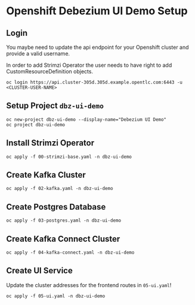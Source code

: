 # Openshift Debezium UI Demo Setup

## Login

You maybe need to update the api endpoint for your Openshift cluster and
provide a valid username.

In order to add Strimzi Operator the user needs to have right to add
CustomResourceDefinition objects.

```console
oc login https://api.cluster-305d.305d.example.opentlc.com:6443 -u <CLUSTER-USER-NAME>
```

## Setup Project `dbz-ui-demo`

```console
oc new-project dbz-ui-demo --display-name="Debezium UI Demo"
oc project dbz-ui-demo
```

## Install Strimzi Operator

```console
oc apply -f 00-strimzi-base.yaml -n dbz-ui-demo
```

## Create Kafka Cluster

```console
oc apply -f 02-kafka.yaml -n dbz-ui-demo
```

## Create Postgres Database

```console
oc apply -f 03-postgres.yaml -n dbz-ui-demo
```

## Create Kafka Connect Cluster

```console
oc apply -f 04-kafka-connect.yaml -n dbz-ui-demo
```

## Create UI Service

Update the cluster addresses for the frontend routes in `05-ui.yaml`!

```console
oc apply -f 05-ui.yaml -n dbz-ui-demo
```
